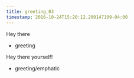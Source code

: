 ```yaml
---
title: greeting_03
timestamp: 2016-10-24T15:20:12.200147109-04:00
---
```


Hey there
* greeting

Hey there yourself!
* greeting/emphatic
